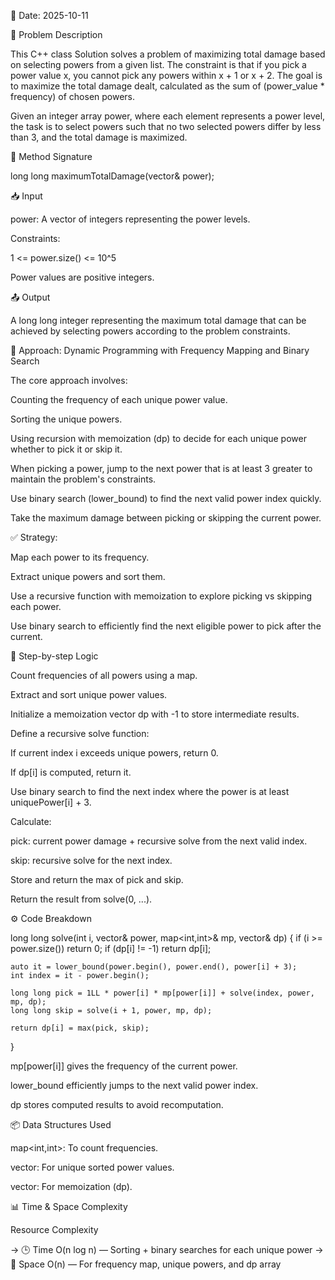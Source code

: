 📅 Date: 2025-10-11

📌 Problem Description

This C++ class Solution solves a problem of maximizing total damage based on selecting powers from a given list. The constraint is that if you pick a power value x, you cannot pick any powers within x + 1 or x + 2. The goal is to maximize the total damage dealt, calculated as the sum of (power_value * frequency) of chosen powers.

Given an integer array power, where each element represents a power level, the task is to select powers such that no two selected powers differ by less than 3, and the total damage is maximized.

🔧 Method Signature

long long maximumTotalDamage(vector<int>& power);


📥 Input

power: A vector of integers representing the power levels.

Constraints:

1 <= power.size() <= 10^5

Power values are positive integers.

📤 Output

A long long integer representing the maximum total damage that can be achieved by selecting powers according to the problem constraints.

🔁 Approach: Dynamic Programming with Frequency Mapping and Binary Search

The core approach involves:

Counting the frequency of each unique power value.

Sorting the unique powers.

Using recursion with memoization (dp) to decide for each unique power whether to pick it or skip it.

When picking a power, jump to the next power that is at least 3 greater to maintain the problem's constraints.

Use binary search (lower_bound) to find the next valid power index quickly.

Take the maximum damage between picking or skipping the current power.

✅ Strategy:

Map each power to its frequency.

Extract unique powers and sort them.

Use a recursive function with memoization to explore picking vs skipping each power.

Use binary search to efficiently find the next eligible power to pick after the current.

🔢 Step-by-step Logic

Count frequencies of all powers using a map.

Extract and sort unique power values.

Initialize a memoization vector dp with -1 to store intermediate results.

Define a recursive solve function:

If current index i exceeds unique powers, return 0.

If dp[i] is computed, return it.

Use binary search to find the next index where the power is at least uniquePower[i] + 3.

Calculate:

pick: current power damage + recursive solve from the next valid index.

skip: recursive solve for the next index.

Store and return the max of pick and skip.

Return the result from solve(0, ...).

⚙️ Code Breakdown

long long solve(int i, vector<int>& power, map<int,int>& mp, vector<long long>& dp) {
    if (i >= power.size()) return 0;
    if (dp[i] != -1) return dp[i];

    auto it = lower_bound(power.begin(), power.end(), power[i] + 3);
    int index = it - power.begin();

    long long pick = 1LL * power[i] * mp[power[i]] + solve(index, power, mp, dp);
    long long skip = solve(i + 1, power, mp, dp);

    return dp[i] = max(pick, skip);
}


mp[power[i]] gives the frequency of the current power.

lower_bound efficiently jumps to the next valid power index.

dp stores computed results to avoid recomputation.

📦 Data Structures Used

map<int,int>: To count frequencies.

vector<int>: For unique sorted power values.

vector<long long>: For memoization (dp).

📊 Time & Space Complexity

Resource Complexity

-> 🕒 Time	O(n log n) — Sorting + binary searches for each unique power
-> 💾 Space	O(n) — For frequency map, unique powers, and dp array